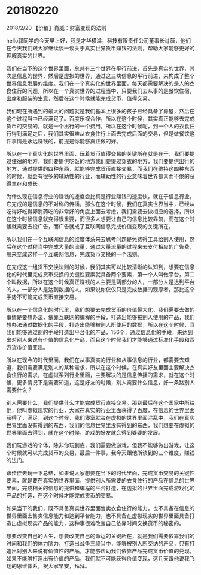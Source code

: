 # 20180220

2018/2/20 【价值】肖威：财富变现的法则


hello郭同学的今天早上好，我是才华横溢，科技有限责任公司董事长肖薇，他们在今天我们跟大家继续谈一谈关于真实世界货币赚钱的法则，帮助大家能够更好的理解真实的世界。

我们在当下的这个世界里面，总共有三个世界在平行前进，首先是真实的世界，其次是信息的世界，然后是虚拟的世界，通过这三块信息的平行前进，来构成了整个世界信息发展的维度。我们在一个真实化的世界里面，每天都需要解决的是人的衣食住行的问题，所以在一个真实世界的过程当中，只要我们去从事的是餐饮住宿，出席和服装的生意，然后在这个时候就能完成货币，值得交易。

我们现在所遇到的最大的问题就是我们基本上很多的孩子已经具备了房屋，然后在这个过程当中已经满足了。百度乐视合作，所以在这个时候，其实真正能够去完成货币的交易的，就是一个出行的一个费用，所以在这个时候呢，到一个人的衣食住行得到满足之后，我们其实很难从衣食住行上面去完成后面的交易，但是做餐饮这件事情是永远赚钱的，前提是你能够真正做的好。

所以在一个真实化的世界里面，玩着货币值得交易的关键所在就是在于，我们要提过住宿的地方，我们要提供吃饭的地方我们要提过穿衣的地方，我们要提供出行的地方，通过提供的四种东西，就能够完成货币直接交易，而我们在维持这四种东西的时候，就会有很多的辅助性的行业，而辅助性的行业意味着世界都喜而不倦的获得生存和成长。

为什么现在信息行业的赚钱的速度会比真是行业赚钱的速度快，就在于信息行业，它完成的是信息的不对称的传播，那么在这个时候，我们在真实世界当中，已经从吃得好吃得卵消药吃的非常好的角度上面去考虑，我们需要去做相应的选择，所以在这个时候信息就变得很重要，而很多人想要让自己的信息比较靠前，而在这个时候就需要去投广告，而广告就成了互联网信息完成价值变现的关键所在。

所以我们在一个互联网信息的维度体系来去思考问题是免费得工具给别人使用，然后在这个过程当中完成大量的流量，通过大量流量的过程来去支付相应的广告费，用来变成这样一个互联网信息，完成货币交换的一个法则。

在完成这一组货币交换法则的时候，我们其实可以比较清晰的认知到，想要在信息化的时代里完成货币交换的关键性要素就具备两个要素，第一个人叫做平台，第二个叫数据，所以在这个时候真正赚钱的人主要是两部分的人，一部分人是达到平台的人，一部分人是达到数据的人，如果说你仅仅只是完成数据的观摩者，那比这个手势不可能完成货币直接交易。

所以在一个信息化的时代里，我们想要去完成货币的价值最大化，我们需要去做的事情是要想办法，依靠互联网的编程的手段，打造出能够被别人使用的产品，我们想办法通过数据化的手段，打造出能够被别人所使用的数据，所以在这个时候，当我们能够通过别的手段打造出平台化的产品，156个，通过信息化的手段，来达到出对别人来说有价值的信息化产品，而且这个时候我们才能够通过标准化手段和西方货币价值变现。

所以在现今的时代里面，我们在从事真实的行业和从事信息的行业，都需要去知道，我们需要满足别人的某种需求，所以在这个时候，在真实好友里面主要解决衣食住行的需求，在虚拟系列行业里面，主要解决的是信息传播的需求，就在这个时候，更多情况下是需要知道，这是好友的时候，别人需要什么信息，好一条路别人需要什么？

别人需要什么，我们提供什么才能完成货币直接交易。那到最后在这个国家中所给他，他叫虚拟现实的行业，大家在真实的行业里面获得了百度，在信息的世界里面获得了，满足，到这个时候，我们寝室就会在虚拟的世界里面混乱中，我们在真实世界里面没有得到的东西，我们的信息世界里没有得到的东西，我们想要在虚拟的世界里面去得到，就在这个时候，游戏的好友就会得到婆婆的发展。

我们玩游戏的个体，除非你玩到底，我们需要做游戏，但我不能够做出游戏，让这个时候就可以完成货币的交易，最后一件事，我今天跟他所谈到的三个维度，赚钱的法门。

跟佳佳去玩一下总结，如果说大家想要在当下的时代里面，完成货币交易的关键性要素，就是要在真实的世界里面，提供别人所需要的衣食住行的产品在信息的世界里面，完成相关的信息的提供和编程的平台打造，在虚拟的世界里面完成游戏化的产品的打造，在这个时候才能完成货币的交易。

如果当下的我们，既不具备真实世界里面售卖衣食住行的能力，也不具备在信息的世界里面去售卖信息能力和达到平台能力，也不具备在虚拟现实的世界里面具备打造出虚拟现实产品的能力，这种事很难改变自己依靠时间交换货币的秘密的。

想要改变自己的人生，想要改变自己的命运的关键所在，就是我们需要依靠我们的时间和我们的体力脑力，打造出战争三段当中，能够被别人所交纳的产品，只有打造出对别人来说有价值性的产品，才能够帮助我们依靠产品完成货币价值的兑现，如果不能够打造出有价值的产品，我们就不可能获得价值变现，这几天跟他说我飞翔的思维体系，祝大家早安，拜拜。
